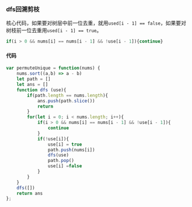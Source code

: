 ### dfs回溯剪枝

核心代码，如果要对树层中前一位去重，就用`used[i - 1] == false`，如果要对树枝前一位去重用`used[i - 1] == true`。

```js
if(i > 0 && nums[i] == nums[i - 1] && !use[i - 1]){continue}
```

#### 代码

```js
var permuteUnique = function(nums) {
    nums.sort((a,b) => a - b)
    let path = []
    let ans = []
    function dfs (use){
        if(path.length == nums.length){
            ans.push(path.slice())
            return 
        }
        for(let i = 0; i < nums.length; i++){
            if(i > 0 && nums[i] == nums[i - 1] && !use[i - 1]){
                continue
            }
            if(!use[i]){
                use[i] = true
                path.push(nums[i])
                dfs(use)
                path.pop()
                use[i] =false
            }
        }
    }
    dfs([])
    return ans
};
```

